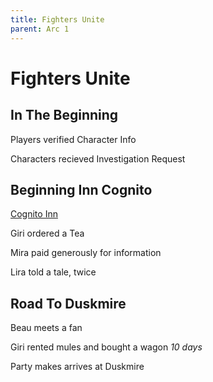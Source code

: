 ```yaml
---
title: Fighters Unite
parent: Arc 1
---
```


# Fighters Unite

## In The Beginning

Players verified Character Info

Characters recieved Investigation Request

## Beginning Inn Cognito

[Cognito Inn](../../Knowledge/Magocracy/Cloudrend/Cognito.md)

Giri ordered a Tea

Mira paid generously  for information
<!-- Will remember Grondar -->

Lira told a tale, twice
<!-- Will remember Xander -->

## Road To Duskmire

<!-- Xandar gains Tyezin info (already known) -->

Beau meets a fan

Giri rented mules and bought a wagon *10 days*

<!-- Giri has a vision -->

Party makes arrives at Duskmire
